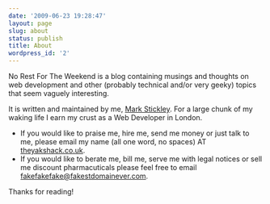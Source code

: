 ```yaml
---
date: '2009-06-23 19:28:47'
layout: page
slug: about
status: publish
title: About
wordpress_id: '2'
---
```


No Rest For The Weekend is a blog containing musings and thoughts on web development and other (probably technical and/or very geeky) topics that seem vaguely interesting.

It is written and maintained by me, [Mark Stickley](http://www.markstickley.co.uk). For a large chunk of my waking life I earn my crust as a Web Developer in London. 

* If you would like to praise me, hire me, send me money or just talk to me, please email my name (all one word, no spaces) AT [theyakshack.co.uk](http://www.theyakshack.co.uk).
* If you would like to berate me, bill me, serve me with legal notices or sell me discount pharmacuticals please feel free to email fakefakefake@fakestdomainever.com.

Thanks for reading!
